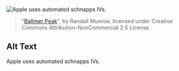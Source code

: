 ![Apple uses automated schnapps IVs.](https://imgs.xkcd.com/comics/ballmer_peak.png)
> "[Ballmer Peak](https://xkcd.com/323/)", by Randall Munroe, licensed under Creative Commons Attribution-NonCommercial 2.5 License

## Alt Text
Apple uses automated schnapps IVs.

